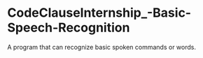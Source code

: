 # CodeClauseInternship_-Basic-Speech-Recognition
A program that can recognize basic spoken commands or words.
